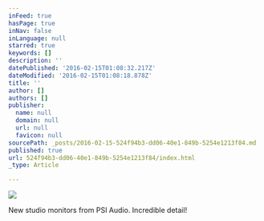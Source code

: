 ```yaml
---
inFeed: true
hasPage: true
inNav: false
inLanguage: null
starred: true
keywords: []
description: ''
datePublished: '2016-02-15T01:08:32.217Z'
dateModified: '2016-02-15T01:08:18.878Z'
title: ''
author: []
authors: []
publisher:
  name: null
  domain: null
  url: null
  favicon: null
sourcePath: _posts/2016-02-15-524f94b3-dd06-40e1-849b-5254e1213f84.md
published: true
url: 524f94b3-dd06-40e1-849b-5254e1213f84/index.html
_type: Article

---
```

![](https://the-grid-user-content.s3-us-west-2.amazonaws.com/8e539c18-ef2d-4e94-b54b-fe527e7a5d0b.jpg)

New studio monitors from PSI Audio. Incredible detail!